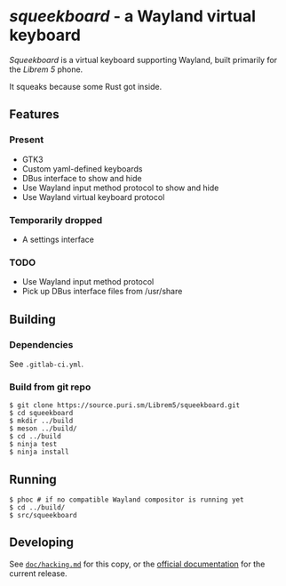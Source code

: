 *squeekboard* - a Wayland virtual keyboard
========================================

*Squeekboard* is a virtual keyboard supporting Wayland, built primarily for the *Librem 5* phone.

It squeaks because some Rust got inside.

Features
--------

### Present

- GTK3
- Custom yaml-defined keyboards
- DBus interface to show and hide
- Use Wayland input method protocol to show and hide
- Use Wayland virtual keyboard protocol

### Temporarily dropped

- A settings interface

### TODO

- Use Wayland input method protocol
- Pick up DBus interface files from /usr/share

Building
--------

### Dependencies

See `.gitlab-ci.yml`.

### Build from git repo

```
$ git clone https://source.puri.sm/Librem5/squeekboard.git
$ cd squeekboard
$ mkdir ../build
$ meson ../build/
$ cd ../build
$ ninja test
$ ninja install
```

Running
-------

```
$ phoc # if no compatible Wayland compositor is running yet
$ cd ../build/
$ src/squeekboard
```

Developing
----------

See [`doc/hacking.md`](doc/hacking.md) for this copy, or the [official documentation](https://developer.puri.sm/projects/squeekboard/) for the current release.
